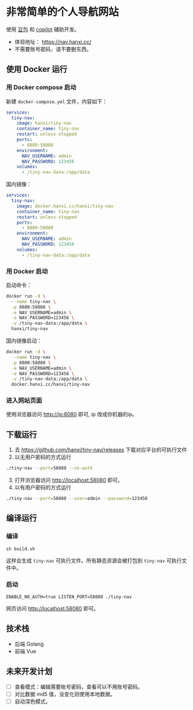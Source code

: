 # 非常简单的个人导航网站

使用 [豆包](https://www.doubao.com/) 和 [copilot](https://github.com/copilot) 辅助开发。

- 体验地址： <https://nav.hanxi.cc/>
- 不需要账号密码，请不要删东西。

## 使用 Docker 运行

### 用 Docker compose 启动

新建 `docker-compose.yml` 文件，内容如下：

```yml
services:
  tiny-nav:
    image: hanxi/tiny-nav
    container_name: tiny-nav
    restart: unless-stopped
    ports:
      - 8080:58080
    environment:
      NAV_USERNAME: admin
      NAV_PASSWORD: 123456
    volumes:
      - /tiny-nav-data:/app/data
```

国内镜像：

```yml
services:
  tiny-nav:
    image: docker.hanxi.cc/hanxi/tiny-nav
    container_name: tiny-nav
    restart: unless-stopped
    ports:
      - 8080:58080
    environment:
      NAV_USERNAME: admin
      NAV_PASSWORD: 123456
    volumes:
      - /tiny-nav-data:/app/data
```

### 用 Docker 启动

启动命令：

```bash
docker run -d \
  --name tiny-nav \
  -p 8080:58080 \
  -e NAV_USERNAME=admin \
  -e NAV_PASSWORD=123456 \
  -v /tiny-nav-data:/app/data \
  hanxi/tiny-nav
```

国内镜像启动：

```bash
docker run -d \
  --name tiny-nav \
  -p 8080:58080 \
  -e NAV_USERNAME=admin \
  -e NAV_PASSWORD=123456 \
  -v /tiny-nav-data:/app/data \
  docker.hanxi.cc/hanxi/tiny-nav
```

### 进入网站页面

使用浏览器访问 <http://ip:8080> 即可, ip 改成你机器的ip。

## 下载运行

1. 去 <https://github.com/hanxi/tiny-nav/releases> 下载对应平台的可执行文件
2. 以无用户密码的方式运行

```bash
./tiny-nav --port=58080 --no-auth
```

3. 打开浏览器访问 <http://localhost:58080> 即可。
4. 以有用户密码的方式运行

```bash
./tiny-nav --port=58080 --user=admin --password=123456
```

## 编译运行

### 编译

```
sh build.sh
```

这样会生成 `tiny-nav` 可执行文件。所有静态资源会被打包到 `tiny-nav` 可执行文件中。

### 启动

```
ENABLE_NO_AUTH=true LISTEN_PORT=58080 ./tiny-nav
```

网页访问 <http://localhost:58080> 即可。

## 技术栈

- 后端 Golang
- 前端 Vue

## 未来开发计划

- [ ] 查看模式：编辑需要账号密码，查看可以不用账号密码。
- [ ] 对比数据 md5 值，没变化则使用本地数据。
- [ ] 自动深色模式。
